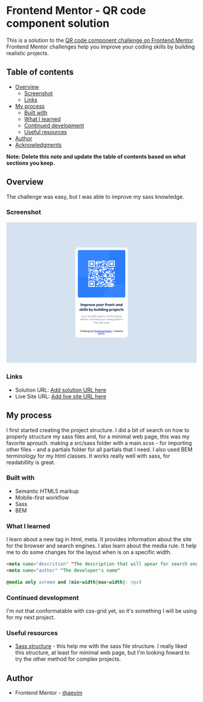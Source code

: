 # Frontend Mentor - QR code component solution

This is a solution to the [QR code component challenge on Frontend Mentor](https://www.frontendmentor.io/challenges/qr-code-component-iux_sIO_H). Frontend Mentor challenges help you improve your coding skills by building realistic projects. 

## Table of contents

- [Overview](#overview)
  - [Screenshot](#screenshot)
  - [Links](#links)
- [My process](#my-process)
  - [Built with](#built-with)
  - [What I learned](#what-i-learned)
  - [Continued development](#continued-development)
  - [Useful resources](#useful-resources)
- [Author](#author)
- [Acknowledgments](#acknowledgments)

**Note: Delete this note and update the table of contents based on what sections you keep.**

## Overview
The challenge was easy, but I was able to improve my sass knowledge. 

### Screenshot

![](./public/imgs/screenshot.png)
### Links

- Solution URL: [Add solution URL here](https://your-solution-url.com)
- Live Site URL: [Add live site URL here](https://your-live-site-url.com)

## My process
I first started creating the project structure. I did a bit of search on how to properly
structure my sass files and, for a minimal web page, this was my favorite aprouch.
making a src/sass folder with a main.scss - for importing other files - and a partials
folder for all partials that I need. I also used BEM terminology for my html classes. 
It works really well with sass, for readabillity is great.

### Built with

- Semantic HTML5 markup
- Mobile-first workflow
- Sass
- BEM

### What I learned

I learn about a new tag in html, meta. It provides information about the site for
the browser and search engines.
I also learn about the media rule. It help me to do some changes for the layout when
is on a specific width.

```html
<meta name="descrition" "The description that will apear for search engines">
<meta name="author" "The developer's name"
```
```css
@media only screen and (min-width|max-width|: npx)
```
### Continued development

I'm not that conformatable with css-grid yet, so it's something I will be using for 
my next project.

### Useful resources

- [Sass structure](https://itnext.io/structuring-your-sass-projects-c8d41fa55ed4) - 
this help me with the sass file structure. I really liked this structure, at least for 
minimal web page, but I'm looking foward to try the other method for complex projects.

## Author

- Frontend Mentor - [@aevim](https://www.frontendmentor.io/profile/aevim)
